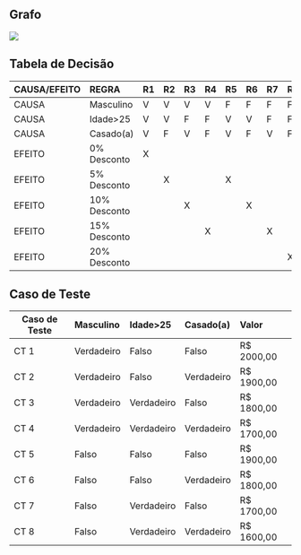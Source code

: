 ## Grafo

![](https://i.imgur.com/t3Xo7jc.png)


## Tabela de Decisão

| CAUSA/EFEITO          | REGRA               |R1|R2|R3|R4|R5|R6|R7|R8|
| ----------------- |:----------------------- |:--|:--|:--|:--|:--|:--|:--|:--|
| CAUSA     | Masculino                        |V|V|V|V|F|F|F|F|
| CAUSA |       Idade>25                  |V|V|F|F|V|V|F|F|
| CAUSA         |  Casado(a)   |V|F|V|F|V|F|V|F|
| EFEITO       | 0% Desconto    | X||||||||
| EFEITO  | 5% Desconto ||X|||X||||||
|EFEITO| 10% Desconto |||X|||X||||
|EFEITO| 15% Desconto ||||X|||X||
|EFEITO| 20% Desconto ||||||||X|

## Caso de Teste

|Caso de Teste | Masculino | Idade>25 | Casado(a) | Valor |
|-|:-|:-|:-|:-|
|CT 1| Verdadeiro |Falso | Falso |R$ 2000,00|
|CT 2| Verdadeiro | Falso | Verdadeiro |R$ 1900,00|
|CT 3| Verdadeiro | Verdadeiro | Falso |R$ 1800,00|
|CT 4| Verdadeiro | Verdadeiro | Verdadeiro |R$ 1700,00|
|CT 5| Falso | Falso| Falso |R$ 1900,00|
|CT 6| Falso | Falso | Verdadeiro |R$ 1800,00|
|CT 7| Falso | Verdadeiro | Falso |R$ 1700,00|
|CT 8| Falso | Verdadeiro | Verdadeiro |R$ 1600,00|